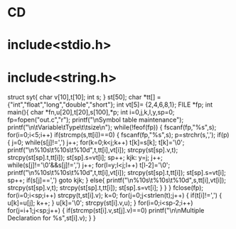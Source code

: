# CD
# include<stdio.h>
# include<string.h>
struct syt{
char v[10],t[10];
int s;
} st[50];
char *tt[] = {"int","float","long","double","short"};
int vt[5]= {2,4,6,8,1};
FILE *fp;
int main(){
char *fn,u[20],t[20],s[100],*p;
int i=0,j,k,l,y,sp=0;
fp=fopen("out.c","r");
printf("\nSymbol table maintenance");
printf("\n\tVariable\tType\t\tsize\n");
while(!feof(fp)) {
fscanf(fp,"%s",s);
for(i=0;i<5;i++)
if(strcmp(s,tt[i])==0) {
fscanf(fp,"%s",s);
p=strchr(s,',');
if(p) {
j=0;
while(s[j]!=',')
j++;
for(k=0;k<j;k++)
t[k]=s[k];
t[k]='\0';
printf("\n%10s\t%10s\t%10d",t,tt[i],vt[i]);
strcpy(st[sp].v,t);
strcpy(st[sp].t,tt[i]);
st[sp].s=vt[i];
sp++;
kjk:
y=j;
j++;
while(s[j]!='\0'&&s[j]!=',')
j++;
for(l=y;l<j;l++)
t[l-2]='\0';
printf("\n%10s\t%10s\t%10d",t,tt[i],vt[i]);
strcpy(st[sp].t,tt[i]);
st[sp].s=vt[i];
sp++;
if(s[j]==',')
goto kjk;
}
else{
printf("\n%10s\t%10s\t%10d",s,tt[i],vt[i]);
strcpy(st[sp].v,t);
strcpy(st[sp].t,tt[i]);
st[sp].s=vt[i];
}
}
}
fclose(fp);
for(i=0;i<sp;i++)
strcpy(t,st[i].v);
k=0;
for(j=0;j<strlen(t);j++) {
if(t[i]!=',') {
u[k]=u[j];
k++;
}
u[k]='\0';
strcpy(st[i].v,u);
}
for(i=0;i<sp-2;i++)
for(j=i+1;j<sp;j++) {
if(strcmp(st[i].v,st[j].v)==0)
printf("\n\nMultiple Declaration for %s",st[i].v);
}
}
